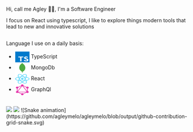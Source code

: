 Hi, call me Agley 👋😀, I'm a Software Engineer


I focus on React using typescript, I like to explore things modern tools that lead to new and innovative solutions
##

Language I use on a daily basis:

  - <img align="center" alt="Agley-Ts" height="30" width="40" src="https://raw.githubusercontent.com/devicons/devicon/master/icons/typescript/typescript-plain.svg"> TypeScript
  - <img align="center" alt="Mongo-Ts" height="30" width="40" src="https://raw.githubusercontent.com/devicons/devicon/master/icons/mongodb/mongodb-plain.svg"> MongoDb
  - <img align="center" alt="React-Ts" height="30" width="40" src="https://raw.githubusercontent.com/devicons/devicon/master/icons/react/react-original.svg"> React
  - <img align="center" alt="Graphql-Ts" height="30" width="40" src="https://raw.githubusercontent.com/devicons/devicon/master/icons/graphql/graphql-plain.svg"> GraphQl

##

<div>
  <a href="https://www.linkedin.com/in/agleylson" target="_blank"></a><img src="https://img.shields.io/badge/LinkedIn-0077B5?style=for-the-   badge&logo=linkedin&logoColor=white" />
  <a href="mailto:agleylson1997@gmail.com"></a><img src="https://img.shields.io/badge/Gmail-D14836?style=for-the-badge&logo=gmail&logoColor=white" />
  ![Snake animation](https://github.com/agleymelo/agleymelo/blob/output/github-contribution-grid-snake.svg)
</div>
